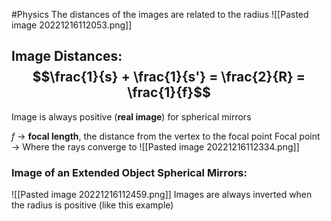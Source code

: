 #Physics 
The distances of the images are related to the radius
![[Pasted image 20221216112053.png]]
## Image Distances: $$\frac{1}{s} + \frac{1}{s'} = \frac{2}{R} = \frac{1}{f}$$
Image is always positive (**real image**) for spherical mirrors

$f$ → **focal length**, the distance from the vertex to the focal point
Focal point → Where the rays converge to
![[Pasted image 20221216112334.png]]

### Image of an Extended Object Spherical Mirrors:
![[Pasted image 20221216112459.png]]
Images are always inverted when the radius is positive (like this example)
